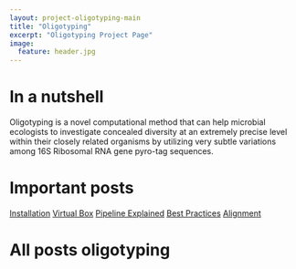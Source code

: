 ```yaml
---
layout: project-oligotyping-main
title: "Oligotyping"
excerpt: "Oligotyping Project Page"
image:
  feature: header.jpg
---
```



# In a nutshell

Oligotyping is a novel computational method that can help microbial ecologists to investigate concealed diversity at an extremely precise level within their closely related organisms by utilizing very subtle variations among 16S Ribosomal RNA gene pyro-tag sequences.

# Important posts

<a href="{% post_url oligotyping/2014-08-16-installing-the-oligotyping-pipeline %}" class="btn btn-warning">Installation</a>
<a href="{% post_url oligotyping/2014-09-02-virtualbox %}" class="btn btn-warning">Virtual Box</a>
<a href="{% post_url oligotyping/2012-05-11-oligotyping-pipeline-explained %}" class="btn btn-success">Pipeline Explained</a>
<a href="{% post_url oligotyping/2013-11-04-oligotyping-best-practices %}" class="btn btn-success">Best Practices</a>
<a href="{% post_url oligotyping/2014-09-14-oligotyping-and-alignment %}" class="btn btn-success">Alignment</a>


# All posts oligotyping